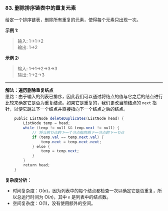 ### 83. 删除排序链表中的重复元素
给定一个排序链表，删除所有重复的元素，使得每个元素只出现一次。

**示例 1:**

>输入: 1->1->2  
>输出: 1->2

**示例 2:**

>输入: 1->1->2->3->3  
>输出: 1->2->3
---
**解法：遍历删除重复结点**  
思路：由于输入的列表已排序，因此我们可以通过将结点的值与它之后的结点进行比较来确定它是否为重复结点。如果它是重复的，我们更改当前结点的 `next` 指针，以便它跳过下一个结点并直接指向下一个结点之后的结点。

```Java
    public ListNode deleteDuplicates(ListNode head) {
        ListNode temp = head;
        while (temp != null && temp.next != null) {
            // 将当前节点的下一个节点指向原下一节点的下一节点
            if (temp.val == temp.next.val) {
                temp.next = temp.next.next;
            } else {
                temp = temp.next;
            }
        }
        return head;
    }
```
**复杂度分析：**

* 时间复杂度：O($n$)，因为列表中的每个结点都检查一次以确定它是否重复，所以总运行时间为 O($n$)，其中 `n` 是列表中的结点数。
* 空间复杂度：O(1)，没有使用额外的空间。

